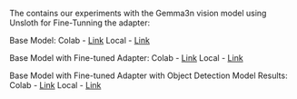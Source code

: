 The contains our experiments with the Gemma3n vision model using Unsloth for Fine-Tunning the adapter: 


Base Model: 
Colab - [Link](https://colab.research.google.com/drive/1Vf4h55OTw7A3dDAuqjR72n3kw_n6fMQ8?usp=sharing)
Local - [Link]()

Base Model with Fine-tuned Adapter: 
Colab - [Link](https://colab.research.google.com/drive/1lqHlMtfPY8Mgef8lpgKQuyEm1or3umBv?usp=sharing)
Local - [Link]()

Base Model with Fine-tuned Adapter with Object Detection Model Results: 
Colab - [Link](https://colab.research.google.com/drive/1Sv_gZJRTvKrNbuyco0KStrXjJITFSNPq?usp=sharing)
Local - [Link]()

